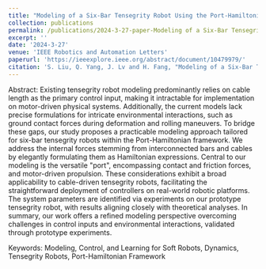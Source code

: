 ```yaml
---
title: "Modeling of a Six-Bar Tensegrity Robot Using the Port-Hamiltonian Framework and Experimental Validation"
collection: publications
permalink: /publications/2024-3-27-paper-Modeling of a Six-Bar Tensegrity Robot Using the Port-Hamiltonian Framework and Experimental Validation
excerpt: ''
date: '2024-3-27'
venue: 'IEEE Robotics and Automation Letters'
paperurl: 'https://ieeexplore.ieee.org/abstract/document/10479979/'
citation: 'S. Liu, Q. Yang, J. Lv and H. Fang, "Modeling of a Six-Bar Tensegrity Robot Using the Port-Hamiltonian Framework and Experimental Validation," in IEEE Robotics and Automation Letters, doi: 10.1109/LRA.2024.3381819.'
---
```


Abstract:
Existing tensegrity robot modeling predominantly relies on cable length as the primary control input, making it intractable for implementation on motor-driven physical systems. Additionally, the current models lack precise formulations for intricate environmental interactions, such as ground contact forces during deformation and rolling maneuvers. To bridge these gaps, our study proposes a practicable modeling approach tailored for six-bar tensegrity robots within the Port-Hamiltonian framework. We address the internal forces stemming from interconnected bars and cables by elegantly formulating them as Hamiltonian expressions. Central to our modeling is the versatile "port", encompassing contact and friction forces, and motor-driven propulsion. These considerations exhibit a broad applicability to cable-driven tensegrity robots, facilitating the straightforward deployment of controllers on real-world robotic platforms. The system parameters are identified via experiments on our prototype tensegrity robot, with results aligning closely with theoretical analyses. In summary, our work offers a refined modeling perspective overcoming challenges in control inputs and environmental interactions, validated through prototype experiments.

Keywords: Modeling, Control, and Learning for Soft Robots, Dynamics, Tensegrity Robots, Port-Hamiltonian Framework